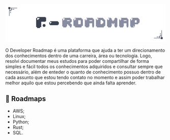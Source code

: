 <p align="center">
	<img src="img/roadmap-logo.png" ></a>
</p>

O Developer Roadmap é uma plataforma que ajuda a ter um direcionamento dos conhecimentos dentro de uma carreira, área ou tecnologia. Logo, resolvi documentar meus estudos para poder compartilhar de forma simples e fácil todos os conhecimentos adquiridos e consultar sempre que necessário, além de enteder o quanto de conhecimento possuo dentro de cada assunto que estou tendo contato no momento e assim poder trabalhar melhor aquilo que estou percebendo que ainda falta aprender.

## 💾 Roadmaps
- AWS;
- Linux;
- Python;
- Rust;
- SQL.
